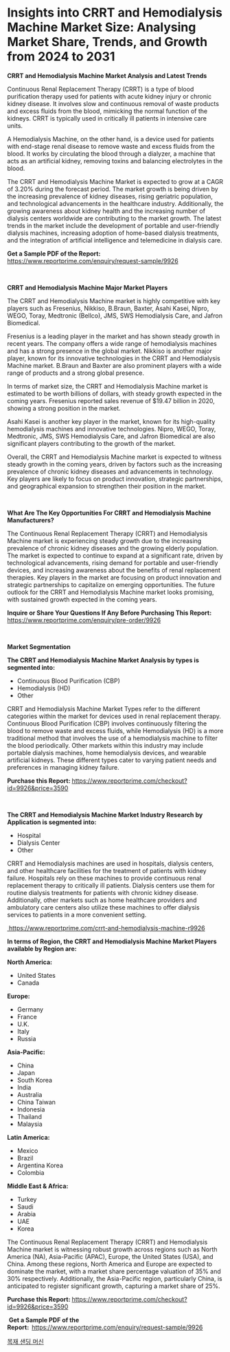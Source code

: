 <p><h1>Insights into CRRT and Hemodialysis Machine Market Size: Analysing Market Share, Trends, and Growth from 2024 to 2031</h1></p><p><strong>CRRT and Hemodialysis Machine Market Analysis and Latest Trends</strong></p>
<p><p>Continuous Renal Replacement Therapy (CRRT) is a type of blood purification therapy used for patients with acute kidney injury or chronic kidney disease. It involves slow and continuous removal of waste products and excess fluids from the blood, mimicking the normal function of the kidneys. CRRT is typically used in critically ill patients in intensive care units.</p><p>A Hemodialysis Machine, on the other hand, is a device used for patients with end-stage renal disease to remove waste and excess fluids from the blood. It works by circulating the blood through a dialyzer, a machine that acts as an artificial kidney, removing toxins and balancing electrolytes in the blood.</p><p>The CRRT and Hemodialysis Machine Market is expected to grow at a CAGR of 3.20% during the forecast period. The market growth is being driven by the increasing prevalence of kidney diseases, rising geriatric population, and technological advancements in the healthcare industry. Additionally, the growing awareness about kidney health and the increasing number of dialysis centers worldwide are contributing to the market growth. The latest trends in the market include the development of portable and user-friendly dialysis machines, increasing adoption of home-based dialysis treatments, and the integration of artificial intelligence and telemedicine in dialysis care.</p></p>
<p><strong>Get a Sample PDF of the Report:&nbsp;</strong> <a href="https://www.reportprime.com/enquiry/request-sample/9926">https://www.reportprime.com/enquiry/request-sample/9926</a></p>
<p>&nbsp;</p>
<p><strong>CRRT and Hemodialysis Machine Major Market Players</strong></p>
<p><p>The CRRT and Hemodialysis Machine market is highly competitive with key players such as Fresenius, Nikkiso, B.Braun, Baxter, Asahi Kasei, Nipro, WEGO, Toray, Medtronic (Bellco), JMS, SWS Hemodialysis Care, and Jafron Biomedical.</p><p>Fresenius is a leading player in the market and has shown steady growth in recent years. The company offers a wide range of hemodialysis machines and has a strong presence in the global market. Nikkiso is another major player, known for its innovative technologies in the CRRT and Hemodialysis Machine market. B.Braun and Baxter are also prominent players with a wide range of products and a strong global presence.</p><p>In terms of market size, the CRRT and Hemodialysis Machine market is estimated to be worth billions of dollars, with steady growth expected in the coming years. Fresenius reported sales revenue of $19.47 billion in 2020, showing a strong position in the market.</p><p>Asahi Kasei is another key player in the market, known for its high-quality hemodialysis machines and innovative technologies. Nipro, WEGO, Toray, Medtronic, JMS, SWS Hemodialysis Care, and Jafron Biomedical are also significant players contributing to the growth of the market.</p><p>Overall, the CRRT and Hemodialysis Machine market is expected to witness steady growth in the coming years, driven by factors such as the increasing prevalence of chronic kidney diseases and advancements in technology. Key players are likely to focus on product innovation, strategic partnerships, and geographical expansion to strengthen their position in the market.</p></p>
<p>&nbsp;</p>
<p><strong>What Are The Key Opportunities For CRRT and Hemodialysis Machine Manufacturers?</strong></p>
<p><p>The Continuous Renal Replacement Therapy (CRRT) and Hemodialysis Machine market is experiencing steady growth due to the increasing prevalence of chronic kidney diseases and the growing elderly population. The market is expected to continue to expand at a significant rate, driven by technological advancements, rising demand for portable and user-friendly devices, and increasing awareness about the benefits of renal replacement therapies. Key players in the market are focusing on product innovation and strategic partnerships to capitalize on emerging opportunities. The future outlook for the CRRT and Hemodialysis Machine market looks promising, with sustained growth expected in the coming years.</p></p>
<p><strong>Inquire or Share Your Questions If Any Before Purchasing This Report:</strong> <a href="https://www.reportprime.com/enquiry/pre-order/9926">https://www.reportprime.com/enquiry/pre-order/9926</a></p>
<p>&nbsp;</p>
<p><strong>Market Segmentation</strong></p>
<p><strong>The CRRT and Hemodialysis Machine Market Analysis by types is segmented into:</strong></p>
<p><ul><li>Continuous Blood Purification (CBP)</li><li>Hemodialysis (HD)</li><li>Other</li></ul></p>
<p><p>CRRT and Hemodialysis Machine Market Types refer to the different categories within the market for devices used in renal replacement therapy. Continuous Blood Purification (CBP) involves continuously filtering the blood to remove waste and excess fluids, while Hemodialysis (HD) is a more traditional method that involves the use of a hemodialysis machine to filter the blood periodically. Other markets within this industry may include portable dialysis machines, home hemodialysis devices, and wearable artificial kidneys. These different types cater to varying patient needs and preferences in managing kidney failure.</p></p>
<p><strong>Purchase this Report:&nbsp;</strong><a href="https://www.reportprime.com/checkout?id=9926&price=3590">https://www.reportprime.com/checkout?id=9926&price=3590</a></p>
<p>&nbsp;</p>
<p><strong>The CRRT and Hemodialysis Machine Market Industry Research by Application is segmented into:</strong></p>
<p><ul><li>Hospital</li><li>Dialysis Center</li><li>Other</li></ul></p>
<p><p>CRRT and Hemodialysis machines are used in hospitals, dialysis centers, and other healthcare facilities for the treatment of patients with kidney failure. Hospitals rely on these machines to provide continuous renal replacement therapy to critically ill patients. Dialysis centers use them for routine dialysis treatments for patients with chronic kidney disease. Additionally, other markets such as home healthcare providers and ambulatory care centers also utilize these machines to offer dialysis services to patients in a more convenient setting.</p></p>
<p><a href="https://www.reportprime.com/crrt-and-hemodialysis-machine-r9926">&nbsp;https://www.reportprime.com/crrt-and-hemodialysis-machine-r9926</a></p>
<p><strong>In terms of Region, the CRRT and Hemodialysis Machine Market Players available by Region are:</strong></p>
<p>
    <p> <strong> North America: </strong>
        <ul>
            <li>United States</li>
            <li>Canada</li>
        </ul>
        </p> 
    <p> <strong> Europe: </strong>
        <ul>
            <li>Germany</li>
            <li>France</li>
            <li>U.K.</li>
            <li>Italy</li>
            <li>Russia</li>
        </ul>
        </p> 
    <p> <strong> Asia-Pacific: </strong>
        <ul>
            <li>China</li>
            <li>Japan</li>
            <li>South Korea</li>
            <li>India</li>
            <li>Australia</li>
            <li>China Taiwan</li>
            <li>Indonesia</li>
            <li>Thailand</li>
            <li>Malaysia</li>
        </ul>
        </p> 
    <p> <strong> Latin America: </strong>
        <ul>
            <li>Mexico</li>
            <li>Brazil</li>
            <li>Argentina Korea</li>
            <li>Colombia</li>
        </ul>
        </p> 
    <p> <strong> Middle East & Africa: </strong>
        <ul>
            <li>Turkey</li>
            <li>Saudi</li>
            <li>Arabia</li>
            <li>UAE</li>
            <li>Korea</li>
        </ul>
    </p>
    </p>
<p><p>The Continuous Renal Replacement Therapy (CRRT) and Hemodialysis Machine market is witnessing robust growth across regions such as North America (NA), Asia-Pacific (APAC), Europe, the United States (USA), and China. Among these regions, North America and Europe are expected to dominate the market, with a market share percentage valuation of 35% and 30% respectively. Additionally, the Asia-Pacific region, particularly China, is anticipated to register significant growth, capturing a market share of 25%.</p></p>
<p><strong>Purchase this Report: </strong><a href="https://www.reportprime.com/checkout?id=9926&price=3590">https://www.reportprime.com/checkout?id=9926&price=3590</a></p>
<p>&nbsp;<strong>Get a Sample PDF of the Report:&nbsp;&nbsp;</strong><a href="https://www.reportprime.com/enquiry/request-sample/9926">https://www.reportprime.com/enquiry/request-sample/9926</a></p>
<p><strong></strong></p>
<p><p><a href="https://github.com/sougarounis/Market-Research-Report-List-3/blob/main/540327421587.md">목재 샌딩 머신</a></p></p>